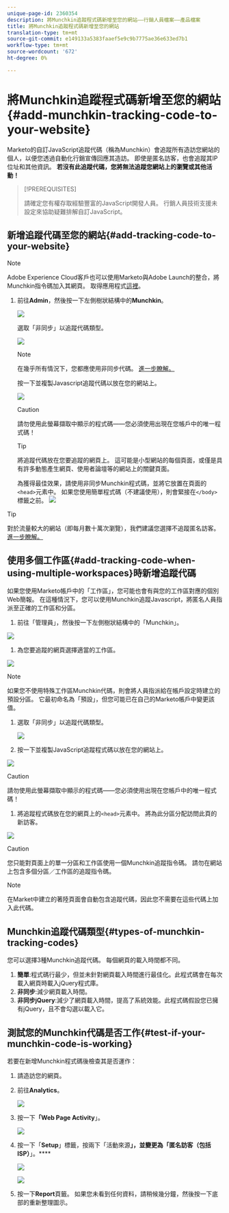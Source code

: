 ```yaml
---
unique-page-id: 2360354
description: 將Munchkin追蹤程式碼新增至您的網站——行銷人員檔案——產品檔案
title: 將Munchkin追蹤程式碼新增至您的網站
translation-type: tm+mt
source-git-commit: e149133a5383faaef5e9c9b7775ae36e633ed7b1
workflow-type: tm+mt
source-wordcount: '672'
ht-degree: 0%

---
```



# 將Munchkin追蹤程式碼新增至您的網站{#add-munchkin-tracking-code-to-your-website}

Marketo的自訂JavaScript追蹤代碼（稱為Munchkin）會追蹤所有造訪您網站的個人，以便您透過自動化行銷宣傳回應其造訪。 即使是匿名訪客，也會追蹤其IP位址和其他資訊。 **若沒有此追蹤代碼，您將無法追蹤您網站上的瀏覽或其他活動！**

>[!PREREQUISITES]
>
>請確定您有權存取經驗豐富的JavaScript開發人員。 行銷人員技術支援未設定來協助疑難排解自訂JavaScript。

## 新增追蹤代碼至您的網站{#add-tracking-code-to-your-website}

>[!NOTE]
>
>Adobe Experience Cloud客戶也可以使用Marketo與Adobe Launch的整合，將Munchkin指令碼加入其網頁。 取得應用程式[這裡](https://www.adobeexchange.com/experiencecloud.details.101054.html)。

1. 前往&#x200B;**Admin**，然後按一下左側樹狀結構中的&#x200B;**Munchkin**。

   ![](assets/image2015-8-25-16-3a21-3a14.png)

   選取「非同步」以追蹤代碼類型。

   ![](assets/image2015-8-25-16-3a24-3a33.png)

   >[!NOTE]
   >
   >在幾乎所有情況下，您都應使用非同步代碼。 [進一步瞭解。](#types-of-munchkin-tracking-codes)

   按一下並複製Javascript追蹤代碼以放在您的網站上。

   ![](assets/image2015-8-25-16-3a26-3a12.png)

   >[!CAUTION]
   >
   >請勿使用此螢幕擷取中顯示的程式碼——您必須使用出現在您帳戶中的唯一程式碼！

   >[!TIP]
   >
   >將追蹤代碼放在您要追蹤的網頁上。 這可能是小型網站的每個頁面，或僅是具有許多動態產生網頁、使用者論壇等的網站上的關鍵頁面。

   為獲得最佳效果，請使用非同步Munchkin程式碼，並將它放置在頁面的`<head>`元素中。 如果您使用簡單程式碼（不建議使用），則會緊接在`</body>`標籤之前。
   ![](assets/image2015-8-25-16-3a5-3a20.png)

>[!TIP]
>
>對於流量較大的網站（即每月數十萬次瀏覽），我們建議您選擇不追蹤匿名訪客。 [進一步瞭解。](http://developers.marketo.com/documentation/websites/lead-tracking-munchkin-js/)

## 使用多個工作區{#add-tracking-code-when-using-multiple-workspaces}時新增追蹤代碼

如果您使用Marketo帳戶中的「工作區」，您可能也會有與您的工作區對應的個別Web簡報。 在這種情況下，您可以使用Munchkin追蹤Javascript，將匿名人員指派至正確的工作區和分區。

1. 前往「管理員」，然後按一下左側樹狀結構中的「Munchkin」。

![](assets/image2015-8-25-16-3a28-3a41.png)

1. 為您要追蹤的網頁選擇適當的工作區。

![](assets/image2015-8-25-16-3a30-3a32.png)

>[!NOTE]
>
>如果您不使用特殊工作區Munchkin代碼，則會將人員指派給在帳戶設定時建立的預設分區。 它最初命名為「預設」，但您可能已在自己的Marketo帳戶中變更該值。

1. 選取「非同步」以追蹤代碼類型。

   ![](assets/image2015-8-25-16-3a32-3a42.png)

1. 按一下並複製JavaScript追蹤程式碼以放在您的網站上。

![](assets/image2015-8-25-16-3a34-3a7.png)

>[!CAUTION]
>
>請勿使用此螢幕擷取中顯示的程式碼——您必須使用出現在您帳戶中的唯一程式碼！

1. 將追蹤程式碼放在您的網頁上的`<head>`元素中。 將為此分區分配訪問此頁的新訪客。

![](assets/image2015-8-25-16-3a5-3a20.png)

>[!CAUTION]
>
>您只能對頁面上的單一分區和工作區使用一個Munchkin追蹤指令碼。 請勿在網站上包含多個分區／工作區的追蹤指令碼。

>[!NOTE]
>
>在Market中建立的著陸頁面會自動包含追蹤代碼，因此您不需要在這些代碼上加入此代碼。

## Munchkin追蹤代碼類型{#types-of-munchkin-tracking-codes}

您可以選擇3種Munchkin追蹤代碼。 每個網頁的載入時間都不同。

1. **簡單**:程式碼行最少，但並未針對網頁載入時間進行最佳化。此程式碼會在每次載入網頁時載入jQuery程式庫。
1. **非同步**:減少網頁載入時間。
1. **非同步jQuery**:減少了網頁載入時間，提高了系統效能。此程式碼假設您已擁有jQuery，且不會勾選以載入它。

## 測試您的Munchkin代碼是否工作{#test-if-your-munchkin-code-is-working}

若要在新增Munchkin程式碼後檢查其是否運作：

1. 請造訪您的網頁。
1. 前往&#x200B;**Analytics**。

   ![](assets/mainnav-analytics-hand.png)

1. 按一下&#x200B;**「Web Page Activity**」。

   ![](assets/webanalytics.png)

1. 按一下「**Setup**」標籤，按兩下「活動來源&#x200B;**」，並變更為「匿名訪客（包括ISP）**」。****

   ![](assets/analytics-activity-source.png)

   ![](assets/activitysource.png)

1. 按一下&#x200B;**Report**&#x200B;頁籤。 如果您未看到任何資料，請稍候幾分鐘，然後按一下底部的重新整理圖示。

